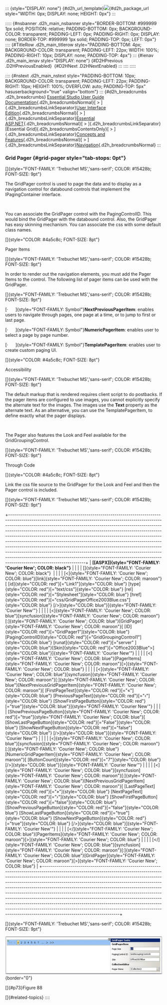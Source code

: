 ::: {style="DISPLAY: none"}
[](ms-xhelp:///?Id=d2h_url_template){#d2h_url_template}![](!package_url!){#d2h_package_url style="WIDTH: 0px; DISPLAY: none; HEIGHT: 0px"}
:::

::::: {#nsbanner .d2h_main_nsbanner style="BORDER-BOTTOM: #999999 1px solid; POSITION: relative; PADDING-BOTTOM: 0px; BACKGROUND-COLOR: transparent; PADDING-LEFT: 0px; PADDING-RIGHT: 0px; DISPLAY: none; BORDER-TOP: #999999 1px solid; PADDING-TOP: 0px; LEFT: 0px"}
:::: {#TitleRow .d2h_main_titlerow style="PADDING-BOTTOM: 4px; BACKGROUND-COLOR: transparent; PADDING-LEFT: 22px; WIDTH: 100%; PADDING-RIGHT: 10px; DISPLAY: none; PADDING-TOP: 4px"}
::: {#ienav .d2h_main_ienav style="DISPLAY: none"}
[](ms-xhelp:///?Id=c74d8a01-8662-44dd-9ece-9b19a138eed0){#D2HPrevious .D2HPreviousEnabled}  [](ms-xhelp:///?Id=fc363123-f68f-407d-8847-fd8b5caad138){#D2HNext .D2HNextEnabled}
:::
::::
:::::

:::: {#nstext .d2h_main_nstext style="PADDING-BOTTOM: 10px; BACKGROUND-COLOR: transparent; PADDING-LEFT: 22px; PADDING-RIGHT: 10px; HEIGHT: 100%; OVERFLOW: auto; PADDING-TOP: 5px" hasuserbackground="true" valign="bottom"}
::: {#d2h_breadcrumbs .d2h_breadcrumbs}
[Essential Studio User Guide Documentation](ms-xhelp:///?Id=12457748-09e3-4d74-a240-8e049cedf030){.d2h_breadcrumbsNormal}[ \> ]{.d2h_breadcrumbsLinkSeparator}[User Interface Edition](ms-xhelp:///?Id=c29296b7-531c-413b-a0ec-488ca1f7f669){.d2h_breadcrumbsNormal}[ \> ]{.d2h_breadcrumbsLinkSeparator}[Essential ASP.NET](ms-xhelp:///?Id=25c35330-c127-4dad-9a92-ed79dc7261a6){.d2h_breadcrumbsNormal}[ \> ]{.d2h_breadcrumbsLinkSeparator}[Essential Grid]{.d2h_breadcrumbsContentsOnly}[ \> ]{.d2h_breadcrumbsLinkSeparator}[Concepts and Features](ms-xhelp:///?Id=9e489974-524d-457c-9881-e458b1321685){.d2h_breadcrumbsNormal}[ \> ]{.d2h_breadcrumbsLinkSeparator}[Navigation](ms-xhelp:///?Id=c74d8a01-8662-44dd-9ece-9b19a138eed0){.d2h_breadcrumbsNormal}
:::

### Grid Pager {#grid-pager style="tab-stops: 0pt"}

[]{style="FONT-FAMILY: 'Trebuchet MS','sans-serif'; COLOR: #15428b; FONT-SIZE: 9pt"} 

The GridPager control is used to page the data and to display as a navigation control for databound controls that implement the IPagingContainer interface.

 

You can associate the GridPager control with the PagingControlID. This would bind the GridPager with the databound control. Also, the GridPager has easy skinning mechanism. You can associate the css with some default class names.

[]{style="COLOR: #4a5c8c; FONT-SIZE: 8pt"} 

Pager Items

[]{style="FONT-FAMILY: 'Trebuchet MS','sans-serif'; COLOR: #15428b; FONT-SIZE: 9pt"} 

In order to render out the navigation elements, you must add the Pager Items to the control. The following list of pager items can be used with the GridPager.

[]{style="FONT-FAMILY: 'Trebuchet MS','sans-serif'; COLOR: #15428b; FONT-SIZE: 9pt"} 

[·      ]{style="FONT-FAMILY: Symbol"}**NextPreviousPagerItem**: enables users to navigate through pages, one page at a time, or to jump to first or last page.

[·      ]{style="FONT-FAMILY: Symbol"}**NumericPagerItem**: enables user to select a page by page number.

[·      ]{style="FONT-FAMILY: Symbol"}**TemplatePagerItem**: enables user to create custom paging UI.

[]{style="COLOR: #4a5c8c; FONT-SIZE: 8pt"} 

Accessibility

[]{style="FONT-FAMILY: 'Trebuchet MS','sans-serif'; COLOR: #15428b; FONT-SIZE: 9pt"} 

The default markup that is rendered requires client script to do postbacks. If the pager items are configured to use images, you cannot explicitly specify the alternate text for the images. The images use the **Text** property as the alternate text. As an alternative, you can use the TemplatePagerItem, to define exactly what the pager displays.

 

The Pager also features the Look and Feel available for the GridGroupingControl.

[]{style="FONT-FAMILY: 'Trebuchet MS','sans-serif'; COLOR: #15428b; FONT-SIZE: 9pt"} 

Through Code

[]{style="COLOR: #4a5c8c; FONT-SIZE: 8pt"} 

Link the css file source to the GridPager for the Look and Feel and then the Pager control is included.

[]{style="FONT-FAMILY: 'Trebuchet MS','sans-serif'; COLOR: #15428b; FONT-SIZE: 9pt"} 

+--------------------------------------------------------------------------------------------------------------------------------------------------------------------------------------------------------------------------------------------------------------------------------------------------------------------------------------------------------------------------------------------------------------------------------------------------------------------------------------------------------------------------------------------------------------------------------------------------------------------------------------------------------------------------------------------------------------------------------------------------------------------+
| **[\[ASPX\]]{style="FONT-FAMILY: 'Courier New'; COLOR: black"}**                                                                                                                                                                                                                                                                                                                                                                                                                                                                                                                                                                                                                                                                                                   |
|                                                                                                                                                                                                                                                                                                                                                                                                                                                                                                                                                                                                                                                                                                                                                                    |
| []{style="FONT-FAMILY: 'Courier New'; COLOR: black"}                                                                                                                                                                                                                                                                                                                                                                                                                                                                                                                                                                                                                                                                                                               |
|                                                                                                                                                                                                                                                                                                                                                                                                                                                                                                                                                                                                                                                                                                                                                                    |
| [\<]{style="FONT-FAMILY: 'Courier New'; COLOR: blue"}[link]{style="FONT-FAMILY: 'Courier New'; COLOR: maroon"}[ [id]{style="COLOR: red"}[=\"Link1\"]{style="COLOR: blue"} [type]{style="COLOR: red"}[=\"text/css\"]{style="COLOR: blue"} [rel]{style="COLOR: red"}[=\"Stylesheet\"]{style="COLOR: blue"} [href]{style="COLOR: red"}[=\"css/GridPagerOffice2003Blue.css\"]{style="COLOR: blue"} [/\>]{style="COLOR: blue"}]{style="FONT-FAMILY: 'Courier New'"}                                                                                                                                                                                                                                                                                                     |
|                                                                                                                                                                                                                                                                                                                                                                                                                                                                                                                                                                                                                                                                                                                                                                    |
| [\<]{style="FONT-FAMILY: 'Courier New'; COLOR: blue"}[syncfusion]{style="FONT-FAMILY: 'Courier New'; COLOR: maroon"}[:]{style="FONT-FAMILY: 'Courier New'; COLOR: blue"}[GridPager]{style="FONT-FAMILY: 'Courier New'; COLOR: maroon"}[ [ID]{style="COLOR: red"}[=\"GridPager1\"]{style="COLOR: blue"} [PagingControlID]{style="COLOR: red"}[=\"GridGroupingControl1\"]{style="COLOR: blue"} [runat]{style="COLOR: red"}[=\"server\" ]{style="COLOR: blue"}[Skin]{style="COLOR: red"}[=\"Office2003Blue\"\>]{style="COLOR: blue"}]{style="FONT-FAMILY: 'Courier New'"}                                                                                                                                                                                             |
|                                                                                                                                                                                                                                                                                                                                                                                                                                                                                                                                                                                                                                                                                                                                                                    |
| [\<]{style="FONT-FAMILY: 'Courier New'; COLOR: blue"}[PagerItems]{style="FONT-FAMILY: 'Courier New'; COLOR: maroon"}[\>]{style="FONT-FAMILY: 'Courier New'; COLOR: blue"}                                                                                                                                                                                                                                                                                                                                                                                                                                                                                                                                                                                          |
|                                                                                                                                                                                                                                                                                                                                                                                                                                                                                                                                                                                                                                                                                                                                                                    |
| [\<]{style="FONT-FAMILY: 'Courier New'; COLOR: blue"}[syncfusion]{style="FONT-FAMILY: 'Courier New'; COLOR: maroon"}[:]{style="FONT-FAMILY: 'Courier New'; COLOR: blue"}[NextPreviousGridPagerItem]{style="FONT-FAMILY: 'Courier New'; COLOR: maroon"}[ [FirstPageText]{style="COLOR: red"}[=\"«\"]{style="COLOR: blue"} [PreviousPageText]{style="COLOR: red"}[=\"‹\"]{style="COLOR: blue"} [ShowFirstPageButton]{style="COLOR: red"}[=\"true\"]{style="COLOR: blue"}]{style="FONT-FAMILY: 'Courier New'"}                                                                                                                                                                                                                                                        |
|                                                                                                                                                                                                                                                                                                                                                                                                                                                                                                                                                                                                                                                                                                                                                                    |
| [ShowPreviousPageButton]{style="FONT-FAMILY: 'Courier New'; COLOR: red"}[=\"true\"]{style="FONT-FAMILY: 'Courier New'; COLOR: blue"}[ [ShowLastPageButton]{style="COLOR: red"}[=\"False\"]{style="COLOR: blue"} [ShowNextPageButton]{style="COLOR: red"}[=\"false\"]{style="COLOR: blue"} [/\>]{style="COLOR: blue"}]{style="FONT-FAMILY: 'Courier New'"}                                                                                                                                                                                                                                                                                                                                                                                                          |
|                                                                                                                                                                                                                                                                                                                                                                                                                                                                                                                                                                                                                                                                                                                                                                    |
| [\<]{style="FONT-FAMILY: 'Courier New'; COLOR: blue"}[syncfusion]{style="FONT-FAMILY: 'Courier New'; COLOR: maroon"}[:]{style="FONT-FAMILY: 'Courier New'; COLOR: blue"}[NumericGridPagerItem]{style="FONT-FAMILY: 'Courier New'; COLOR: maroon"}[ [ButtonCount]{style="COLOR: red"}[=\"7\"]{style="COLOR: blue"} [/\>]{style="COLOR: blue"}]{style="FONT-FAMILY: 'Courier New'"}                                                                                                                                                                                                                                                                                                                                                                                  |
|                                                                                                                                                                                                                                                                                                                                                                                                                                                                                                                                                                                                                                                                                                                                                                    |
| [\<]{style="FONT-FAMILY: 'Courier New'; COLOR: blue"}[syncfusion]{style="FONT-FAMILY: 'Courier New'; COLOR: maroon"}[:]{style="FONT-FAMILY: 'Courier New'; COLOR: blue"}[NextPreviousGridPagerItem]{style="FONT-FAMILY: 'Courier New'; COLOR: maroon"}[ [LastPageText]{style="COLOR: red"}[=\"»\"]{style="COLOR: blue"} [NextPageText]{style="COLOR: red"}[=\"›\"]{style="COLOR: blue"} [ShowFirstPageButton]{style="COLOR: red"}[=\"false\"]{style="COLOR: blue"} [ShowPreviousPageButton]{style="COLOR: red"}[=\"false\"]{style="COLOR: blue"} [ShowLastPageButton]{style="COLOR: red"}[=\"true\"]{style="COLOR: blue"} [ShowNextPageButton]{style="COLOR: red"}[=\"true\"]{style="COLOR: blue"} [/\>]{style="COLOR: blue"}]{style="FONT-FAMILY: 'Courier New'"} |
|                                                                                                                                                                                                                                                                                                                                                                                                                                                                                                                                                                                                                                                                                                                                                                    |
| [\</]{style="FONT-FAMILY: 'Courier New'; COLOR: blue"}[PagerItems]{style="FONT-FAMILY: 'Courier New'; COLOR: maroon"}[\>]{style="FONT-FAMILY: 'Courier New'; COLOR: blue"}                                                                                                                                                                                                                                                                                                                                                                                                                                                                                                                                                                                         |
|                                                                                                                                                                                                                                                                                                                                                                                                                                                                                                                                                                                                                                                                                                                                                                    |
| [\</]{style="FONT-FAMILY: 'Courier New'; COLOR: blue"}[syncfusion]{style="FONT-FAMILY: 'Courier New'; COLOR: maroon"}[:]{style="FONT-FAMILY: 'Courier New'; COLOR: blue"}[GridPager]{style="FONT-FAMILY: 'Courier New'; COLOR: maroon"}[\>]{style="FONT-FAMILY: 'Courier New'; COLOR: blue"}                                                                                                                                                                                                                                                                                                                                                                                                                                                                       |
+--------------------------------------------------------------------------------------------------------------------------------------------------------------------------------------------------------------------------------------------------------------------------------------------------------------------------------------------------------------------------------------------------------------------------------------------------------------------------------------------------------------------------------------------------------------------------------------------------------------------------------------------------------------------------------------------------------------------------------------------------------------------+

[]{style="FONT-FAMILY: 'Trebuchet MS','sans-serif'; COLOR: #15428b; FONT-SIZE: 9pt"} 

![](ImagesExt/image68_92.png){border="0"}

[]{#p73}Figure 88

[]{#related-topics}
::::
